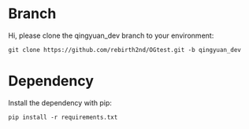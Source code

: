Branch
============
Hi, please clone the qingyuan_dev branch to your environment:

```
git clone https://github.com/rebirth2nd/OGtest.git -b qingyuan_dev
```

Dependency
============
Install the dependency with pip:

```
pip install -r requirements.txt
```
